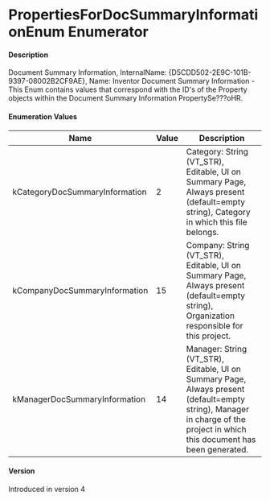 # PropertiesForDocSummaryInformationEnum Enumerator

#### Description

Document Summary Information, InternalName: {D5CDD502-2E9C-101B-9397-08002B2CF9AE}, Name: Inventor Document Summary Information - This Enum contains values that correspond with the ID's of the Property objects within the Document Summary Information PropertySe???oHR.

#### Enumeration Values

| Name | Value | Description |
| --- | --- | --- |
| kCategoryDocSummaryInformation | 2 | Category: String (VT_STR), Editable, UI on Summary Page, Always present (default=empty string), Category in which this file belongs. |
| kCompanyDocSummaryInformation | 15 | Company: String (VT_STR), Editable, UI on Summary Page, Always present (default=empty string), Organization responsible for this project. |
| kManagerDocSummaryInformation | 14 | Manager: String (VT_STR), Editable, UI on Summary Page, Always present (default=empty string), Manager in charge of the project in which this document has been generated. |

#### Version

Introduced in version 4

